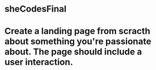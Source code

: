 # sheCodesFinal
# Create a landing page from scracth about something you're passionate about. The page should include a user interaction. 
